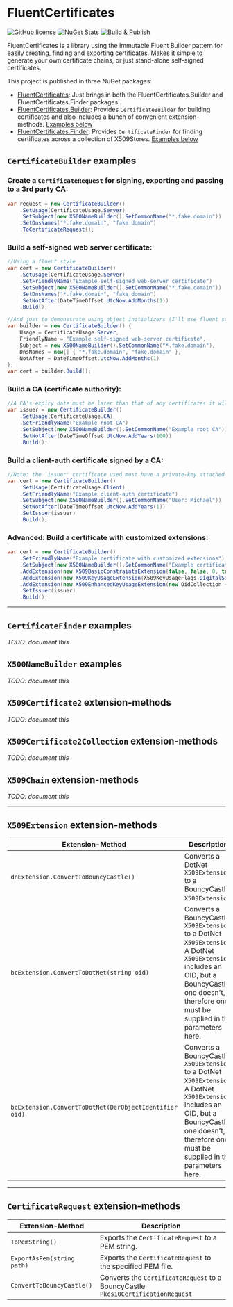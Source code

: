 # FluentCertificates

[![GitHub license](https://img.shields.io/github/license/lethek/FluentCertificates)](https://github.com/lethek/FluentCertificates/blob/main/LICENSE)
[![NuGet Stats](https://img.shields.io/nuget/v/FluentCertificates.svg)](https://www.nuget.org/packages/FluentCertificates)
[![Build & Publish](https://github.com/lethek/FluentCertificates/actions/workflows/dotnet.yml/badge.svg)](https://github.com/lethek/FluentCertificates/actions/workflows/dotnet.yml)

FluentCertificates is a library using the Immutable Fluent Builder pattern for easily creating, finding and exporting certificates. Makes it simple to generate your own certificate chains, or just stand-alone self-signed certificates.

This project is published in three NuGet packages:

* [FluentCertificates](https://www.nuget.org/packages/FluentCertificates): Just brings in both the FluentCertificates.Builder and FluentCertificates.Finder packages.
* [FluentCertificates.Builder](https://www.nuget.org/packages/FluentCertificates.Builder): Provides `CertificateBuilder` for building certificates and also includes a bunch of convenient extension-methods. [Examples below](#certificatebuilder-examples)
* [FluentCertificates.Finder](https://www.nuget.org/packages/FluentCertificates.Finder): Provides `CertificateFinder` for finding certificates across a collection of X509Stores. [Examples below](#certificatefinder-examples)

## `CertificateBuilder` examples

### **Create a `CertificateRequest` for signing, exporting and passing to a 3rd party CA:**

```csharp
var request = new CertificateBuilder()
    .SetUsage(CertificateUsage.Server)
    .SetSubject(new X500NameBuilder().SetCommonName("*.fake.domain"))
    .SetDnsNames("*.fake.domain", "fake.domain")
    .ToCertificateRequest();
```

### **Build a self-signed web server certificate:**

```csharp
//Using a fluent style
var cert = new CertificateBuilder()
    .SetUsage(CertificateUsage.Server)
    .SetFriendlyName("Example self-signed web-server certificate")
    .SetSubject(new X500NameBuilder().SetCommonName("*.fake.domain"))
    .SetDnsNames("*.fake.domain", "fake.domain")
    .SetNotAfter(DateTimeOffset.UtcNow.AddMonths(1))
    .Build();

//And just to demonstrate using object initializers (I'll use fluent style from now on though)
var builder = new CertificateBuilder() {
    Usage = CertificateUsage.Server,
    FriendlyName = "Example self-signed web-server certificate",
    Subject = new X500NameBuilder().SetCommonName("*.fake.domain"),
    DnsNames = new[] { "*.fake.domain", "fake.domain" },
    NotAfter = DateTimeOffset.UtcNow.AddMonths(1)
};
var cert = builder.Build();
```

### **Build a CA (certificate authority):**

```csharp
//A CA's expiry date must be later than that of any certificates it will issue
var issuer = new CertificateBuilder()
    .SetUsage(CertificateUsage.CA)
    .SetFriendlyName("Example root CA")
    .SetSubject(new X500NameBuilder().SetCommonName("Example root CA"))
    .SetNotAfter(DateTimeOffset.UtcNow.AddYears(100))
    .Build();
```

### **Build a client-auth certificate signed by a CA:**

```csharp
//Note: the 'issuer' certificate used must have a private-key attached in order to sign this new certificate
var cert = new CertificateBuilder()
    .SetUsage(CertificateUsage.Client)
    .SetFriendlyName("Example client-auth certificate")
    .SetSubject(new X500NameBuilder().SetCommonName("User: Michael"))
    .SetNotAfter(DateTimeOffset.UtcNow.AddYears(1))
    .SetIssuer(issuer)
    .Build();
```

### **Advanced: Build a certificate with customized extensions:**

```csharp
var cert = new CertificateBuilder()
    .SetFriendlyName("Example certificate with customized extensions")
    .SetSubject(new X500NameBuilder().SetCommonName("Example certificate with customized extensions"))
    .AddExtension(new X509BasicConstraintsExtension(false, false, 0, true))
    .AddExtension(new X509KeyUsageExtension(X509KeyUsageFlags.DigitalSignature | X509KeyUsageFlags.KeyEncipherment | X509KeyUsageFlags.DataEncipherment, true))
    .AddExtension(new X509EnhancedKeyUsageExtension(new OidCollection { new(KeyPurposeID.AnyExtendedKeyUsage.Id) }, false))
    .SetIssuer(issuer)
    .Build();
```

---

## `CertificateFinder` examples

*TODO: document this*

## `X500NameBuilder` examples

*TODO: document this*

## `X509Certificate2` extension-methods

*TODO: document this*

## `X509Certificate2Collection` extension-methods

*TODO: document this*

## `X509Chain` extension-methods

*TODO: document this*

---

## `X509Extension` extension-methods

|Extension-Method|Description|
|-|-|
|`dnExtension.ConvertToBouncyCastle()`|Converts a DotNet `X509Extension` to a BouncyCastle `X509Extension`.|
|`bcExtension.ConvertToDotNet(string oid)`|Converts a BouncyCastle `X509Extension` to a DotNet `X509Extension`. A DotNet `X509Extension` includes an OID, but a BouncyCastle one doesn't, therefore one must be supplied in the parameters here.|
|`bcExtension.ConvertToDotNet(DerObjectIdentifier oid)`|Converts a BouncyCastle `X509Extension` to a DotNet `X509Extension`. A DotNet `X509Extension` includes an OID, but a BouncyCastle one doesn't, therefore one must be supplied in the parameters here.|

---

## `CertificateRequest` extension-methods
|Extension-Method|Description|
|-|-|
|`ToPemString()`|Exports the `CertificateRequest` to a PEM string.|
|`ExportAsPem(string path)`|Exports the `CertificateRequest` to the specified PEM file.|
|`ConvertToBouncyCastle()`|Converts the `CertificateRequest` to a BouncyCastle `Pkcs10CertificationRequest`|

